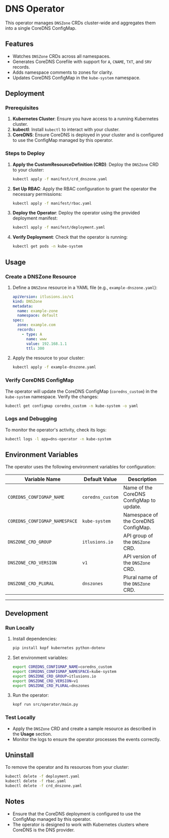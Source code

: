 # DNS Operator

This operator manages `DNSZone` CRDs cluster-wide and aggregates them into a single CoreDNS ConfigMap.

## Features
- Watches `DNSZone` CRDs across all namespaces.
- Generates CoreDNS Corefile with support for `A`, `CNAME`, `TXT`, and `SRV` records.
- Adds namespace comments to zones for clarity.
- Updates CoreDNS ConfigMap in the `kube-system` namespace.


## Deployment

### Prerequisites
1. **Kubernetes Cluster**: Ensure you have access to a running Kubernetes cluster.
2. **kubectl**: Install `kubectl` to interact with your cluster.
3. **CoreDNS**: Ensure CoreDNS is deployed in your cluster and is configured to use the ConfigMap managed by this operator.

### Steps to Deploy
1. **Apply the CustomResourceDefinition (CRD)**:
   Deploy the `DNSZone` CRD to your cluster:
   ```bash
   kubectl apply -f manifest/crd_dnszone.yaml
   ```

2. **Set Up RBAC**:
   Apply the RBAC configuration to grant the operator the necessary permissions:
   ```bash
   kubectl apply -f manifest/rbac.yaml
   ```

3. **Deploy the Operator**:
   Deploy the operator using the provided deployment manifest:
   ```bash
   kubectl apply -f manifest/deployment.yaml
   ```

4. **Verify Deployment**:
   Check that the operator is running:
   ```bash
   kubectl get pods -n kube-system
   ```



## Usage

### Create a DNSZone Resource
1. Define a `DNSZone` resource in a YAML file (e.g., `example-dnszone.yaml`):
   ```yaml
   apiVersion: itlusions.io/v1
   kind: DNSZone
   metadata:
     name: example-zone
     namespace: default
   spec:
     zone: example.com
     records:
       - type: A
         name: www
         value: 192.168.1.1
         ttl: 300
   ```

2. Apply the resource to your cluster:
   ```bash
   kubectl apply -f example-dnszone.yaml
   ```

### Verify CoreDNS ConfigMap
The operator will update the CoreDNS ConfigMap (`coredns_custom`) in the `kube-system` namespace. Verify the changes:
```bash
kubectl get configmap coredns_custom -n kube-system -o yaml
```

### Logs and Debugging
To monitor the operator's activity, check its logs:
```bash
kubectl logs -l app=dns-operator -n kube-system
```


## Environment Variables
The operator uses the following environment variables for configuration:

| Variable Name              | Default Value       | Description                                      |
|----------------------------|---------------------|--------------------------------------------------|
| `COREDNS_CONFIGMAP_NAME`   | `coredns_custom`    | Name of the CoreDNS ConfigMap to update.         |
| `COREDNS_CONFIGMAP_NAMESPACE` | `kube-system`   | Namespace of the CoreDNS ConfigMap.              |
| `DNSZONE_CRD_GROUP`        | `itlusions.io`      | API group of the `DNSZone` CRD.                 |
| `DNSZONE_CRD_VERSION`      | `v1`               | API version of the `DNSZone` CRD.               |
| `DNSZONE_CRD_PLURAL`       | `dnszones`         | Plural name of the `DNSZone` CRD.               |

---

## Development

### Run Locally
1. Install dependencies:
   ```bash
   pip install kopf kubernetes python-dotenv
   ```

2. Set environment variables:
   ```bash
   export COREDNS_CONFIGMAP_NAME=coredns_custom
   export COREDNS_CONFIGMAP_NAMESPACE=kube-system
   export DNSZONE_CRD_GROUP=itlusions.io
   export DNSZONE_CRD_VERSION=v1
   export DNSZONE_CRD_PLURAL=dnszones
   ```

3. Run the operator:
   ```bash
   kopf run src/operator/main.py
   ```

### Test Locally
- Apply the `DNSZone` CRD and create a sample resource as described in the **Usage** section.
- Monitor the logs to ensure the operator processes the events correctly.

## Uninstall
To remove the operator and its resources from your cluster:
```bash
kubectl delete -f deployment.yaml
kubectl delete -f rbac.yaml
kubectl delete -f crd_dnszone.yaml
```


## Notes
- Ensure that the CoreDNS deployment is configured to use the ConfigMap managed by this operator.
- The operator is designed to work with Kubernetes clusters where CoreDNS is the DNS provider.

